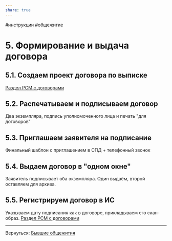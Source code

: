 ```yaml
---
share: true
---
```

#инструкции #общежитие
# 5. Формирование и выдача договора
## 5.1. Создаем проект договора по выписке
[Раздел РСМ с договорами](http://webrsm.mlc.gov:5222/RegistersView/RdnContract)
## 5.2. Распечатываем и подписываем договор
Два экземпляра, подпись уполномоченного лица и печать "для договоров"
## 5.3. Приглашаем заявителя на подписание
Финальный шаблон с приглашением в СПД + телефонный звонок
## 5.4. Выдаем договор в "одном окне"
Заявитель подписывает оба экземпляра. Один выдаём, второй оставляем для архива.
## 5.5. Регистрируем договор в ИС
Указываем дату подписания как в договоре, прикладываем его скан-образ. [Раздел РСМ с договорами](http://webrsm.mlc.gov:5222/RegistersView/RdnContract)

___
Вернуться: [Бывшие общежития](Алгоритмы%20работы/Бывшие%20общежития/Бывшие%20общежития.md)